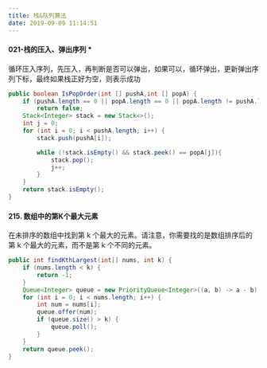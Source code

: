 ```yaml
---
title: 栈&队列算法
date: 2019-09-09 11:14:51
---
```


<!-- toc -->

#### 021-栈的压入、弹出序列 * 
循环压入序列，先压入，再判断是否可以弹出，如果可以，循环弹出，更新弹出序列下标，最终如果栈正好为空，则表示成功

```java
public boolean IsPopOrder(int [] pushA,int [] popA) {
    if (pushA.length == 0 || popA.length == 0 || popA.length != pushA.length)
        return false;
    Stack<Integer> stack = new Stack<>();
    int j = 0;
    for (int i = 0; i < pushA.length; i++) {
        stack.push(pushA[i]);

        while (!stack.isEmpty() && stack.peek() == popA[j]){
            stack.pop();
            j++;
        }
    }
    return stack.isEmpty();
}
```


#### 215. 数组中的第K个最大元素

在未排序的数组中找到第 k 个最大的元素。请注意，你需要找的是数组排序后的第 k 个最大的元素，而不是第 k 个不同的元素。

```java
public int findKthLargest(int[] nums, int k) {
    if (nums.length < k) {
        return -1;
    }
    Queue<Integer> queue = new PriorityQueue<Integer>((a, b) -> a - b);
    for (int i = 0; i < nums.length; i++) {
        int num = nums[i];
        queue.offer(num);
        if (queue.size() > k) {
            queue.poll();
        }
    }
    return queue.peek();
}
```

